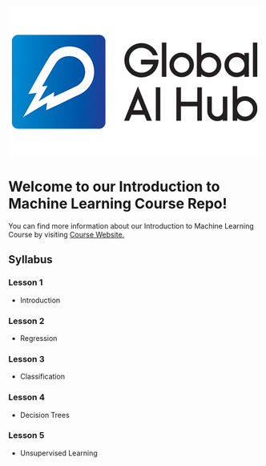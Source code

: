 <div align="center">
  <img src="logo.png">
</div>

# Welcome to our Introduction to Machine Learning Course Repo!

You can find more information about our Introduction to Machine Learning Course by visiting [Course Website.](https://globalaihub.com/courses/introduction-to-machine-learning/)

## Syllabus

### Lesson 1
- Introduction

### Lesson 2
- Regression

### Lesson 3
- Classification

### Lesson 4
- Decision Trees

### Lesson 5
- Unsupervised Learning
